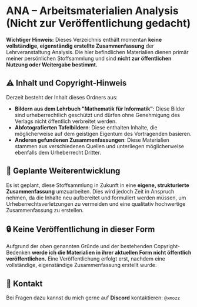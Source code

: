 # ANA – Arbeitsmaterialien Analysis (Nicht zur Veröffentlichung gedacht)

**Wichtiger Hinweis:** Dieses Verzeichnis enthält momentan **keine vollständige, eigenständig erstellte Zusammenfassung** der Lehrveranstaltung Analysis. Die hier befindlichen Materialien dienen primär meiner persönlichen Stoffsammlung und sind **nicht zur öffentlichen Nutzung oder Weitergabe bestimmt.**

## ⚠️ Inhalt und Copyright-Hinweis

Derzeit besteht der Inhalt dieses Ordners aus:

-   **Bildern aus dem Lehrbuch "Mathematik für Informatik"**: Diese Bilder sind urheberrechtlich geschützt und dürfen ohne Genehmigung des Verlags nicht öffentlich verbreitet werden.
-   **Abfotografierten Tafelbildern**: Diese enthalten Inhalte, die möglicherweise auf dem geistigen Eigentum des Vortragenden basieren.
-   **Anderen gefundenen Zusammenfassungen**: Diese Materialien stammen aus verschiedenen Quellen und unterliegen möglicherweise ebenfalls dem Urheberrecht Dritter.

## 🚧 Geplante Weiterentwicklung

Es ist geplant, diese Stoffsammlung in Zukunft in eine **eigene, strukturierte Zusammenfassung** umzuarbeiten. Dies wird jedoch Zeit in Anspruch nehmen, da die Inhalte neu aufbereitet und formuliert werden müssen, um Urheberrechtsverletzungen zu vermeiden und eine qualitativ hochwertige Zusammenfassung zu erstellen.

## 🔒 Keine Veröffentlichung in dieser Form

Aufgrund der oben genannten Gründe und der bestehenden Copyright-Bedenken **werde ich die Materialien in ihrer aktuellen Form nicht öffentlich veröffentlichen.** Eine Veröffentlichung erfolgt erst, nachdem eine vollständige, eigenständige Zusammenfassung erstellt wurde.

## 🙋 Kontakt

Bei Fragen dazu kannst du mich gerne auf **Discord** kontaktieren: `@xmozz`
